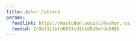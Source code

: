 ```yaml
---
title: Ashur Cabrera
params:
  feedlink: https://mastodon.social/@ashur.rss
  feedid: 2c9ef111efd6933cd1b1d5d8efde588b
---
```

